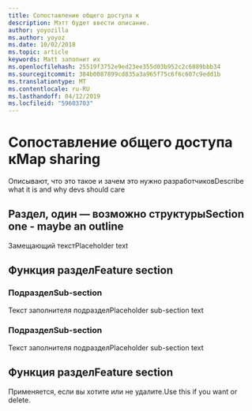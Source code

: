 ```yaml
---
title: Сопоставление общего доступа к
description: Мэтт будет ввести описание.
author: yoyozilla
ms.author: yoyoz
ms.date: 10/02/2018
ms.topic: article
keywords: Matt заполнит их
ms.openlocfilehash: 25519f3752e9ed23ee355d03b952c2c6089bbb34
ms.sourcegitcommit: 384b0087899cd835a3a965f75c6f6c607c9edd1b
ms.translationtype: MT
ms.contentlocale: ru-RU
ms.lasthandoff: 04/12/2019
ms.locfileid: "59603703"
---
```

# <a name="map-sharing"></a><span data-ttu-id="5db35-104">Сопоставление общего доступа к</span><span class="sxs-lookup"><span data-stu-id="5db35-104">Map sharing</span></span>

<span data-ttu-id="5db35-105">Описывают, что это такое и зачем это нужно разработчиков</span><span class="sxs-lookup"><span data-stu-id="5db35-105">Describe what it is and why devs should care</span></span>

## <a name="section-one---maybe-an-outline"></a><span data-ttu-id="5db35-106">Раздел, один — возможно структуры</span><span class="sxs-lookup"><span data-stu-id="5db35-106">Section one - maybe an outline</span></span>

<span data-ttu-id="5db35-107">Замещающий текст</span><span class="sxs-lookup"><span data-stu-id="5db35-107">Placeholder text</span></span>

## <a name="feature-section"></a><span data-ttu-id="5db35-108">Функция раздел</span><span class="sxs-lookup"><span data-stu-id="5db35-108">Feature section</span></span>

### <a name="sub-section"></a><span data-ttu-id="5db35-109">Подраздел</span><span class="sxs-lookup"><span data-stu-id="5db35-109">Sub-section</span></span>

<span data-ttu-id="5db35-110">Текст заполнителя подраздел</span><span class="sxs-lookup"><span data-stu-id="5db35-110">Placeholder sub-section text</span></span>

### <a name="sub-section"></a><span data-ttu-id="5db35-111">Подраздел</span><span class="sxs-lookup"><span data-stu-id="5db35-111">Sub-section</span></span>

<span data-ttu-id="5db35-112">Текст заполнителя подраздел</span><span class="sxs-lookup"><span data-stu-id="5db35-112">Placeholder sub-section text</span></span>

## <a name="feature-section"></a><span data-ttu-id="5db35-113">Функция раздел</span><span class="sxs-lookup"><span data-stu-id="5db35-113">Feature section</span></span>

<span data-ttu-id="5db35-114">Применяется, если вы хотите или не удалите.</span><span class="sxs-lookup"><span data-stu-id="5db35-114">Use this if you want or delete.</span></span>
